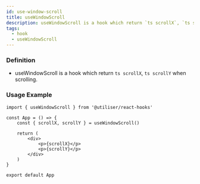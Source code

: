 ```yaml
---
id: use-window-scroll
title: useWindowScroll
description: useWindowScroll is a hook which return `ts scrollX`, `ts scrollY` when scrolling.
tags:
  - hook
  - useWindowScroll
---
```


### Definition

- useWindowScroll is a hook which return `ts scrollX`, `ts scrollY` when scrolling.

### Usage Example

```tsx
import { useWindowScroll } from '@utiliser/react-hooks'

const App = () => {
	const { scrollX, scrollY } = useWindowScroll()

	return (
		<div>
			<p>{scrollX}</p>
			<p>{scrollY}</p>
		</div>
	)
}

export default App
```
